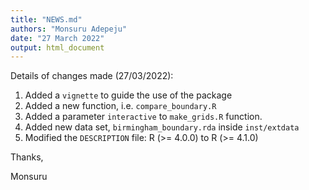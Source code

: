 ```yaml
---
title: "NEWS.md"
authors: "Monsuru Adepeju"
date: "27 March 2022"
output: html_document
---
```


Details of changes made (27/03/2022):

1. Added a `vignette` to guide the use of the package
2. Added a new function, i.e. `compare_boundary.R`
3. Added a parameter `interactive` to `make_grids.R` function. 
4. Added new data set,  `birmingham_boundary.rda` inside `inst/extdata`
5. Modified the `DESCRIPTION` file: R (>= 4.0.0) to R (>= 4.1.0) 


Thanks,

Monsuru


